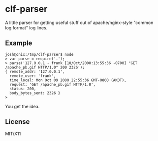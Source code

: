 # clf-parser

A little parser for getting useful stuff out of apache/nginx-style "common log
format" log lines.

## Example

```
josh@onix:/tmp/clf-parser$ node
> var parse = require('.');
> parse('127.0.0.1 - frank [10/Oct/2000:13:55:36 -0700] "GET /apache_pb.gif HTTP/1.0" 200 2326');
{ remote_addr: '127.0.0.1',
  remote_user: 'frank',
  time_local: Mon Oct 09 2000 22:55:36 GMT-0800 (AKDT),
  request: 'GET /apache_pb.gif HTTP/1.0',
  status: 200,
  body_bytes_sent: 2326 }
> 
```

You get the idea.

## License

MIT/X11
